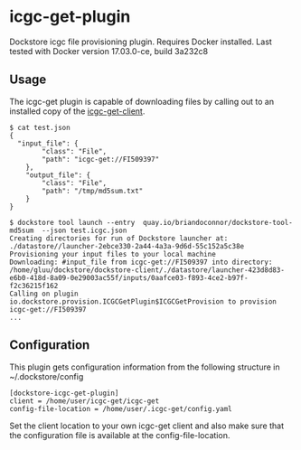 # icgc-get-plugin
Dockstore icgc file provisioning plugin.  Requires Docker installed.  Last tested with Docker version 17.03.0-ce, build 3a232c8

## Usage

The icgc-get plugin is capable of downloading files by calling out to an installed copy of the [icgc-get-client](http://docs.icgc.org/cloud/icgc-get).

```
$ cat test.json
{
  "input_file": {
        "class": "File",
        "path": "icgc-get://FI509397"
    },
    "output_file": {
        "class": "File",
        "path": "/tmp/md5sum.txt"
    }
}

$ dockstore tool launch --entry  quay.io/briandoconnor/dockstore-tool-md5sum  --json test.icgc.json
Creating directories for run of Dockstore launcher at: ./datastore//launcher-2ebce330-2a44-4a3a-9d6d-55c152a5c38e
Provisioning your input files to your local machine
Downloading: #input_file from icgc-get://FI509397 into directory: /home/gluu/dockstore/dockstore-client/./datastore/launcher-423d8d83-e6b0-418d-8a09-0e29003ac55f/inputs/0aafce03-f893-4ce2-b97f-f2c36215f162
Calling on plugin io.dockstore.provision.ICGCGetPlugin$ICGCGetProvision to provision icgc-get://FI509397
...
```


## Configuration

This plugin gets configuration information from the following structure in ~/.dockstore/config

```
[dockstore-icgc-get-plugin]
client = /home/user/icgc-get/icgc-get
config-file-location = /home/user/.icgc-get/config.yaml
```

Set the client location to your own icgc-get client and also make sure that the configuration file is available at the config-file-location.


